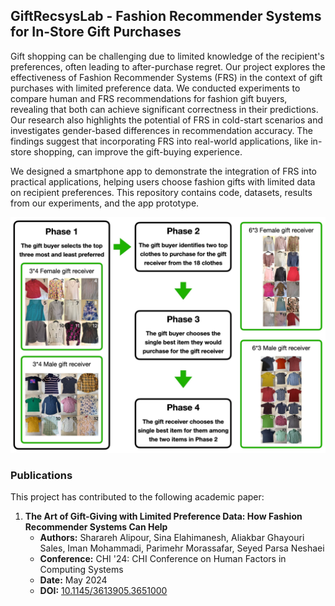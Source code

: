 ## GiftRecsysLab - Fashion Recommender Systems for In-Store Gift Purchases

Gift shopping can be challenging due to limited knowledge of the recipient's preferences, often leading to after-purchase regret. Our project explores the effectiveness of Fashion Recommender Systems (FRS) in the context of gift purchases with limited preference data. We conducted experiments to compare human and FRS recommendations for fashion gift buyers, revealing that both can achieve significant correctness in their predictions. Our research also highlights the potential of FRS in cold-start scenarios and investigates gender-based differences in recommendation accuracy. The findings suggest that incorporating FRS into real-world applications, like in-store shopping, can improve the gift-buying experience.

We designed a smartphone app to demonstrate the integration of FRS into practical applications, helping users choose fashion gifts with limited data on recipient preferences. This repository contains code, datasets, results from our experiments, and the app prototype.

<div align="center">
  <img 
    style="width: 700px;"
    src="https://github.com/GiftRecsysLab/.github/blob/main/GiftRecsysLab.jpg">
</div>

### Publications

This project has contributed to the following academic paper:

1. **The Art of Gift-Giving with Limited Preference Data: How Fashion Recommender Systems Can Help**
   - **Authors:** Sharareh Alipour, Sina Elahimanesh, Aliakbar Ghayouri Sales, Iman Mohammadi, Parimehr Morassafar, Seyed Parsa Neshaei
   - **Conference:** CHI '24: CHI Conference on Human Factors in Computing Systems
   - **Date:** May 2024
   - **DOI:** [10.1145/3613905.3651000](https://doi.org/10.1145/3613905.3651000)
